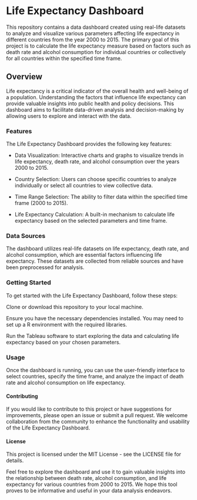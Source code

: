 # Life Expectancy Dashboard
This repository contains a data dashboard created using real-life datasets to analyze and visualize various parameters affecting life expectancy in different countries from the year 2000 to 2015. The primary goal of this project is to calculate the life expectancy measure based on factors such as death rate and alcohol consumption for individual countries or collectively for all countries within the specified time frame.

## Overview
Life expectancy is a critical indicator of the overall health and well-being of a population. Understanding the factors that influence life expectancy can provide valuable insights into public health and policy decisions. This dashboard aims to facilitate data-driven analysis and decision-making by allowing users to explore and interact with the data.

### Features
The Life Expectancy Dashboard provides the following key features:

* Data Visualization: Interactive charts and graphs to visualize trends in life expectancy, death rate, and alcohol consumption over the years 2000 to 2015.

* Country Selection: Users can choose specific countries to analyze individually or select all countries to view collective data.

* Time Range Selection: The ability to filter data within the specified time frame (2000 to 2015).

* Life Expectancy Calculation: A built-in mechanism to calculate life expectancy based on the selected parameters and time frame.

### Data Sources
The dashboard utilizes real-life datasets on life expectancy, death rate, and alcohol consumption, which are essential factors influencing life expectancy. These datasets are collected from reliable sources and have been preprocessed for analysis.

### Getting Started
To get started with the Life Expectancy Dashboard, follow these steps:

Clone or download this repository to your local machine.

Ensure you have the necessary dependencies installed. You may need to set up a R environment with the required libraries.

Run the Tableau software to start exploring the data and calculating life expectancy based on your chosen parameters.

### Usage
Once the dashboard is running, you can use the user-friendly interface to select countries, specify the time frame, and analyze the impact of death rate and alcohol consumption on life expectancy.

#### Contributing
If you would like to contribute to this project or have suggestions for improvements, please open an issue or submit a pull request. We welcome collaboration from the community to enhance the functionality and usability of the Life Expectancy Dashboard.

#### License
This project is licensed under the MIT License - see the LICENSE file for details.

Feel free to explore the dashboard and use it to gain valuable insights into the relationship between death rate, alcohol consumption, and life expectancy for various countries from 2000 to 2015. We hope this tool proves to be informative and useful in your data analysis endeavors.
